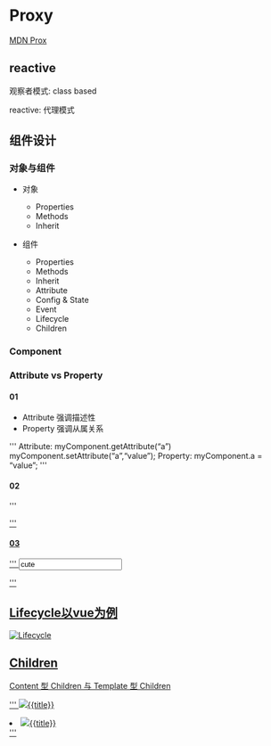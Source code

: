 # Proxy

[MDN Prox](https://developer.mozilla.org/en-US/docs/Web/JavaScript/Reference/Global_Objects/Proxy)

## reactive

观察者模式: class based

reactive: 代理模式

## 组件设计

### 对象与组件

- 对象
  - Properties
  - Methods
  - Inherit

- 组件
  - Properties
  - Methods
  - Inherit
  - Attribute
  - Config & State
  - Event
  - Lifecycle
  - Children

### Component

### Attribute vs Property

#### 01

- Attribute 强调描述性
- Property 强调从属关系

'''
Attribute:
<my-component attribute=“v” />
myComponent.getAttribute(“a”)
myComponent.setAttribute(“a”,“value”);
Property:
myComponent.a = “value”;
'''

#### 02

'''
<a href="//m.taobao.com" ></div>
<script>
var a = document.getElementByTagName('a’); 
a.href // “http://m.taobao.com”，这个 URL 是 resolve 过的结果
a.getAttribute(‘href’) // “//m.taobao.com”，跟 HTML 代码中完全一致
</script>
'''

#### 03

'''
<input value = "cute" />
<script>
var input = document.getElementByTagName(‘input’); // 若 property 没有设置，
则结果是 attribute 
input.value // cute 
input.getAttribute(‘value’); // cute 
input.value = ‘hello’; // 若 value 属性已经设置，则 attribute 不变，property 变化，
元素上实际的效果是 property 优先
input.value // hello 
input.getAttribute(‘value’); // cute 
</script>
'''

## Lifecycle以vue为例

![Lifecycle](https://cn.vuejs.org/images/lifecycle.png)

## Children

Content 型 Children 与 Template 型 Children

'''
<my-button><img src=“{{icon}}”/>{{title}}</my-button>
<my-list>
<li><img src=“{{icon}}”/>{{title}}</li>
</my-list>
'''
